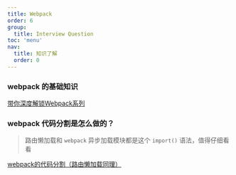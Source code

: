 ```yaml
---
title: Webpack
order: 6
group:
  title: Interview Question
toc: 'menu'
nav:
  title: 知识了解
  order: 0
---
```


### webpack 的基础知识

[带你深度解锁Webpack系列](https://juejin.cn/post/6844904079219490830)

### webpack 代码分割是怎么做的？

> 路由懒加载和 `webpack` 异步加载模块都是这个 `import()` 语法，值得仔细看看

[webpack的代码分割（路由懒加载同理）](https://juejin.cn/post/6844904101134729229)
